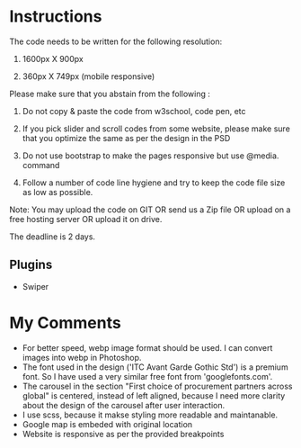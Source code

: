 # Instructions

The code needs to be written for the following resolution:

1. 1600px X 900px

2. 360px X 749px (mobile responsive)

Please make sure that you abstain from the following :

1. Do not copy & paste the code from w3school, code pen, etc

2. If you pick slider and scroll codes from some website, please make sure that you optimize the same as per the design in the PSD

3. Do not use bootstrap to make the pages responsive but use @media. command 

4. Follow a number of code line hygiene and try to keep the code file size as low as possible.

Note: You may upload the code on GIT OR send us a Zip file OR upload on a free hosting server OR upload it on drive.

The deadline is 2 days.

## Plugins
- Swiper

# My Comments
- For better speed, webp image format should be used. I can convert images into webp in Photoshop.
- The font used in the design ('ITC Avant Garde Gothic Std') is a premium font. So I have used a very similar free font from 'googlefonts.com'.
- The carousel in the section "First choice of procurement partners across global" is centered, instead of left aligned, because I need more clarity about the design of the carousel after user interaction. 
- I use scss, because it makse styling more readable and maintanable.
- Google map is embeded with original location
- Website is responsive as per the provided breakpoints
